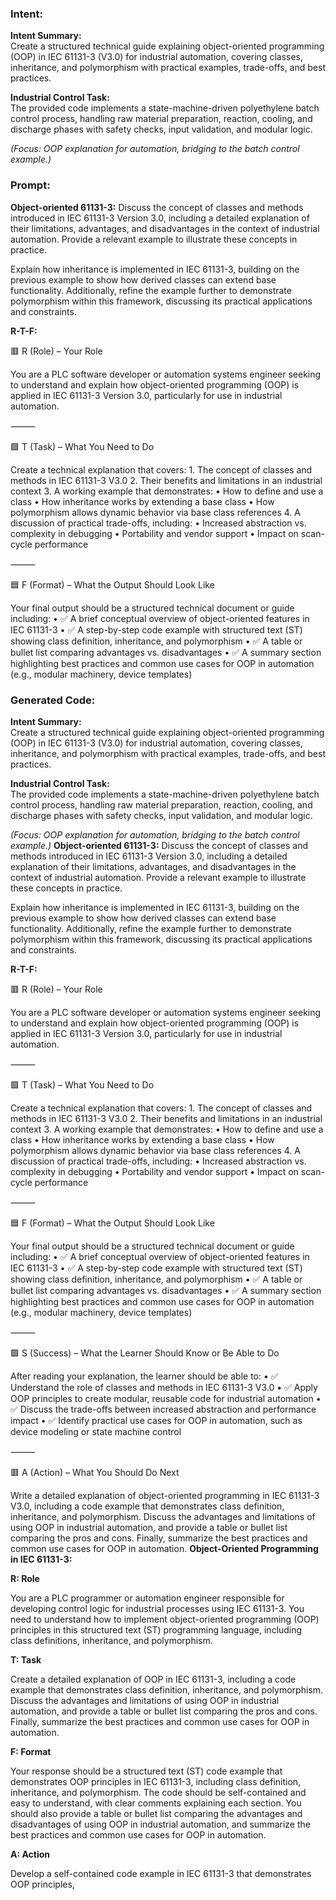 ### Intent:
**Intent Summary:**  
Create a structured technical guide explaining object-oriented programming (OOP) in IEC 61131-3 (V3.0) for industrial automation, covering classes, inheritance, and polymorphism with practical examples, trade-offs, and best practices.  

**Industrial Control Task:**  
The provided code implements a state-machine-driven polyethylene batch control process, handling raw material preparation, reaction, cooling, and discharge phases with safety checks, input validation, and modular logic.  

*(Focus: OOP explanation for automation, bridging to the batch control example.)*

### Prompt:
**Object-oriented 61131-3:**
Discuss the concept of classes and methods introduced in IEC 61131-3 Version 3.0, including a detailed explanation of their limitations, advantages, and disadvantages in the context of industrial automation. Provide a relevant example to illustrate these concepts in practice.

Explain how inheritance is implemented in IEC 61131-3, building on the previous example to show how derived classes can extend base functionality. Additionally, refine the example further to demonstrate polymorphism within this framework, discussing its practical applications and constraints.

**R-T-F:**

🟥 R (Role) – Your Role

You are a PLC software developer or automation systems engineer seeking to understand and explain how object-oriented programming (OOP) is applied in IEC 61131-3 Version 3.0, particularly for use in industrial automation.

⸻

🟩 T (Task) – What You Need to Do

Create a technical explanation that covers:
	1.	The concept of classes and methods in IEC 61131-3 V3.0
	2.	Their benefits and limitations in an industrial context
	3.	A working example that demonstrates:
	•	How to define and use a class
	•	How inheritance works by extending a base class
	•	How polymorphism allows dynamic behavior via base class references
	4.	A discussion of practical trade-offs, including:
	•	Increased abstraction vs. complexity in debugging
	•	Portability and vendor support
	•	Impact on scan-cycle performance

⸻

🟦 F (Format) – What the Output Should Look Like

Your final output should be a structured technical document or guide including:
	•	✅ A brief conceptual overview of object-oriented features in IEC 61131-3
	•	✅ A step-by-step code example with structured text (ST) showing class definition, inheritance, and polymorphism
	•	✅ A table or bullet list comparing advantages vs. disadvantages
	•	✅ A summary section highlighting best practices and common use cases for OOP in automation (e.g., modular machinery, device templates)

### Generated Code:
**Intent Summary:**  
Create a structured technical guide explaining object-oriented programming (OOP) in IEC 61131-3 (V3.0) for industrial automation, covering classes, inheritance, and polymorphism with practical examples, trade-offs, and best practices.  

**Industrial Control Task:**  
The provided code implements a state-machine-driven polyethylene batch control process, handling raw material preparation, reaction, cooling, and discharge phases with safety checks, input validation, and modular logic.  

*(Focus: OOP explanation for automation, bridging to the batch control example.)*
**Object-oriented 61131-3:**
Discuss the concept of classes and methods introduced in IEC 61131-3 Version 3.0, including a detailed explanation of their limitations, advantages, and disadvantages in the context of industrial automation. Provide a relevant example to illustrate these concepts in practice.

Explain how inheritance is implemented in IEC 61131-3, building on the previous example to show how derived classes can extend base functionality. Additionally, refine the example further to demonstrate polymorphism within this framework, discussing its practical applications and constraints.

**R-T-F:**

🟥 R (Role) – Your Role

You are a PLC software developer or automation systems engineer seeking to understand and explain how object-oriented programming (OOP) is applied in IEC 61131-3 Version 3.0, particularly for use in industrial automation.

⸻

🟩 T (Task) – What You Need to Do

Create a technical explanation that covers:
	1.	The concept of classes and methods in IEC 61131-3 V3.0
	2.	Their benefits and limitations in an industrial context
	3.	A working example that demonstrates:
	•	How to define and use a class
	•	How inheritance works by extending a base class
	•	How polymorphism allows dynamic behavior via base class references
	4.	A discussion of practical trade-offs, including:
	•	Increased abstraction vs. complexity in debugging
	•	Portability and vendor support
	•	Impact on scan-cycle performance

⸻

🟦 F (Format) – What the Output Should Look Like

Your final output should be a structured technical document or guide including:
	•	✅ A brief conceptual overview of object-oriented features in IEC 61131-3
	•	✅ A step-by-step code example with structured text (ST) showing class definition, inheritance, and polymorphism
	•	✅ A table or bullet list comparing advantages vs. disadvantages
	•	✅ A summary section highlighting best practices and common use cases for OOP in automation (e.g., modular machinery, device templates)  

⸻

🟪 S (Success) – What the Learner Should Know or Be Able to Do

After reading your explanation, the learner should be able to:
	•	✅ Understand the role of classes and methods in IEC 61131-3 V3.0
	•	✅ Apply OOP principles to create modular, reusable code for industrial automation
	•	✅ Discuss the trade-offs between increased abstraction and performance impact
	•	✅ Identify practical use cases for OOP in automation, such as device modeling or state machine control

⸻

🟥 A (Action) – What You Should Do Next

Write a detailed explanation of object-oriented programming in IEC 61131-3 V3.0, including a code example that demonstrates class definition, inheritance, and polymorphism. Discuss the advantages and limitations of using OOP in industrial automation, and provide a table or bullet list comparing the pros and cons. Finally, summarize the best practices and common use cases for OOP in automation.
**Object-Oriented Programming in IEC 61131-3:**

**R: Role**

You are a PLC programmer or automation engineer responsible for developing control logic for industrial processes using IEC 61131-3. You need to understand how to implement object-oriented programming (OOP) principles in this structured text (ST) programming language, including class definitions, inheritance, and polymorphism.

**T: Task**

Create a detailed explanation of OOP in IEC 61131-3, including a code example that demonstrates class definition, inheritance, and polymorphism. Discuss the advantages and limitations of using OOP in industrial automation, and provide a table or bullet list comparing the pros and cons. Finally, summarize the best practices and common use cases for OOP in automation.

**F: Format**

Your response should be a structured text (ST) code example that demonstrates OOP principles in IEC 61131-3, including class definition, inheritance, and polymorphism. The code should be self-contained and easy to understand, with clear comments explaining each section. You should also provide a table or bullet list comparing the advantages and disadvantages of using OOP in industrial automation, and summarize the best practices and common use cases for OOP in automation.

**A: Action**

Develop a self-contained code example in IEC 61131-3 that demonstrates OOP principles,
